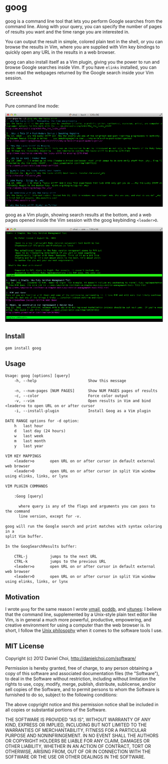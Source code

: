 # goog

goog is a command line tool that lets you perform Google searches from the
command line. Along with your query, you can specify the number of pages of
results you want and the time range you are interested in. 

You can output the result in simple, colored plain text in the shell, or you
can browse the results in Vim, where you are supplied with Vim key bindings to
quickly open any URL in the results in a web browser. 

goog can also install itself as a Vim plugin, giving you the power to run and
browse Google searches inside Vim. If you have `elinks` installed, you can even
read the webpages returned by the Google search inside your Vim session.


## Screenshot

Pure command line mode:

![screenshot](https://github.com/danchoi/goog/raw/master/screenshot.png)

goog as a Vim plugin, showing search results at the bottom, and a web pages opened inside 
the Vim session with the goog keybinding `<leader>O`.

![screenshot](https://github.com/danchoi/goog/raw/master/screenshot-vim.png)


## Install

    gem install goog


## Usage

```
Usage: goog [options] [query]
    -h, --help                       Show this message
    
    -n, --num-pages [NUM PAGES]      Show NUM PAGES pages of results
    -c, --color                      Force color output
    -v, --vim                        Open results in Vim and bind <leader>o to open URL on or after cursor
    -i, --install-plugin             Install Goog as a Vim plugin

DATE RANGE options for -d option:
    h   last hour
    d   last day (24 hours)
    w   last week
    m   last month
    y   last year

VIM KEY MAPPINGS
    <leader>o       open URL on or after cursor in default external web browser
    <leader>O       open URL on or after cursor in split Vim window using elinks, links, or lynx

VIM PLUGIN COMMANDS

    :Goog [query]

      where query is any of the flags and arguments you can pass to the command
      line version, except for -v.

goog will run the Google search and print matches with syntax coloring in a
split Vim buffer.

In the GoogSearchResults buffer:

    CTRL-j          jumps to the next URL
    CTRL-k          jumps to the previous URL
    <leader>o       open URL on or after cursor in default external web browser
    <leader>O       open URL on or after cursor in split Vim window using elinks, links, or lynx

```

## Motivation

I wrote `goog` for the same reason I wrote
[vmail](https://github.com/danchoi/vmail),
[poddb](http://danielchoi.com/software/poddb_client.html), and
[vitunes](https://github.com/danchoi/vitunes): I believe that the command line,
supplemented by a Unix-style plain text editor like Vim, is in general a much
more powerful, productive, empowering, and creative environment for using a
computer than the web browser is.  In short, I follow the [Unix
philosophy](http://www.faqs.org/docs/artu/ch01s06.html) when it comes to 
the software tools I use.

## MIT License 

Copyright (c) 2012 Daniel Choi, http://danielchoi.com/software/

Permission is hereby granted, free of charge, to any person obtaining
a copy of this software and associated documentation files (the
"Software"), to deal in the Software without restriction, including
without limitation the rights to use, copy, modify, merge, publish,
distribute, sublicense, and/or sell copies of the Software, and to
permit persons to whom the Software is furnished to do so, subject to
the following conditions:

The above copyright notice and this permission notice shall be
included in all copies or substantial portions of the Software.

THE SOFTWARE IS PROVIDED "AS IS", WITHOUT WARRANTY OF ANY KIND,
EXPRESS OR IMPLIED, INCLUDING BUT NOT LIMITED TO THE WARRANTIES OF
MERCHANTABILITY, FITNESS FOR A PARTICULAR PURPOSE AND
NONINFRINGEMENT. IN NO EVENT SHALL THE AUTHORS OR COPYRIGHT HOLDERS BE
LIABLE FOR ANY CLAIM, DAMAGES OR OTHER LIABILITY, WHETHER IN AN ACTION
OF CONTRACT, TORT OR OTHERWISE, ARISING FROM, OUT OF OR IN CONNECTION
WITH THE SOFTWARE OR THE USE OR OTHER DEALINGS IN THE SOFTWARE.



